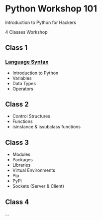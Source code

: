 # Python Workshop 101

Introduction to Python for Hackers

4 Classes Workshop

## Class 1

### [Language Syntax](./clase-1/sintax.py)
- Introduction to Python
- Variables
- Data Types
- Operators

## Class 2

- Control Structures
- Functions
- isinstance & issubclass functions

## Class 3

- Modules
- Packages
- Libraries
- Virtual Environments
- Pip
- PyPi
- Sockets (Server & Client)

## Class 4

...
